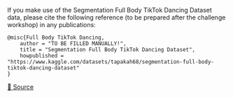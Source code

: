 If you make use of the Segmentation Full Body TikTok Dancing Dataset data, please cite the following reference (to be prepared after the challenge workshop) in any publications:

```
@misc{Full Body TikTok Dancing,
	author = "TO BE FILLED MANUALLY!",
	title = "Segmentation Full Body TikTok Dancing Dataset",
	howpublished = "https://www.kaggle.com/datasets/tapakah68/segmentation-full-body-tiktok-dancing-dataset"
}
```

[🔗 Source](https://www.kaggle.com/datasets/tapakah68/segmentation-full-body-tiktok-dancing-dataset)